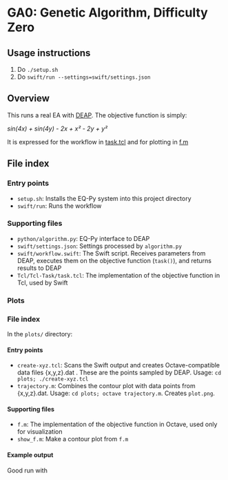 
# GA0: Genetic Algorithm, Difficulty Zero

## Usage instructions

1. Do `./setup.sh`
2. Do `swift/run --settings=swift/settings.json`

## Overview

This runs a real EA with [DEAP](http://deap.readthedocs.io/en/master).  The objective function is simply:

_sin(4x) + sin(4y) - 2x + x² - 2y + y²_

It is expressed for the workflow in [task.tcl](https://github.com/emews/EQ-Py/blob/master/examples/ga0/Tcl/Tcl-Task/task.tcl) and for plotting in [f.m](https://github.com/emews/EQ-Py/blob/master/examples/ga0/plots/f.m)

## File index

### Entry points

* `setup.sh`: Installs the EQ-Py system into this project directory
* `swift/run`: Runs the workflow

### Supporting files

* `python/algorithm.py`: EQ-Py interface to DEAP
* `swift/settings.json`: Settings processed by `algorithm.py`
* `swift/workflow.swift`: The Swift script.  Receives parameters from DEAP, executes them on the objective function (`task()`), and returns results to DEAP
* `Tcl/Tcl-Task/task.tcl`: The implementation of the objective function in Tcl, used by Swift

### Plots

### File index

In the `plots/` directory:

#### Entry points

* `create-xyz.tcl`: Scans the Swift output and creates Octave-compatible data files {x,y,z}.dat .  These are the points sampled by DEAP.  Usage: `cd plots; ./create-xyz.tcl`
* `trajectory.m`: Combines the contour plot with data points from {x,y,z}.dat.  Usage: `cd plots; octave trajectory.m`.  Creates `plot.png`.

#### Supporting files

* `f.m`: The implementation of the objective function in Octave, used only for visualization
* `show_f.m`: Make a contour plot from `f.m`

#### Example output

Good run with 